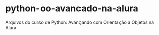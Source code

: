 # python-oo-avancado-na-alura
Arquivos do curso de Python: Avançando com Orientação a Objetos na Alura
